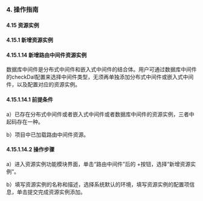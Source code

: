 ### 4. 操作指南

#### 4.15 资源实例

#### 4.15.1 新增资源实例

#### 4.15.1.14 新增路由中间件资源实例

数据库中间件是分布式中间件和嵌入式中间件的结合体。用户可通过数据库中间件的checkDal配置来选择中间件类型，无须再单独添加分布式中间件或嵌入式中间件，以及配置对应的资源实例。

#### 4.15.1.14.1 前提条件

a）已存在分布式中间件或者嵌入式中间件或者数据库中间件的资源实例，三者中起码存在一种。

b）项目中已加载路由中间件资源。

#### 4.15.1.14.2 操作步骤

a）进入资源实例功能模块界面，单击“路由中间件”后的 +按钮，选择“新增资源实例”。

b）填写资源实例的名称和描述，选择系统默认的环境，填写资源实例的配置项信息，单击提交完成资源实例添加。
